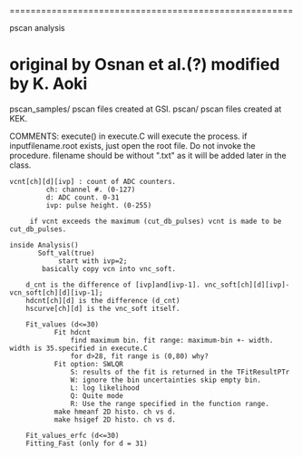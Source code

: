 ======================================================

pscan analysis

   original by Osnan et al.(?)
   modified by K. Aoki
======================================================
pscan_samples/
	pscan files created at GSI.
pscan/
	pscan files created at KEK.

COMMENTS:
	execute() in execute.C will execute the process.
	if inputfilename.root exists, just open the root file. Do not invoke the procedure.
	filename should be without ".txt" as it will be added later in the class.


	vcnt[ch][d][ivp] : count of ADC counters.
			 ch: channel #. (0-127)
			 d: ADC count. 0-31
			 ivp: pulse height. (0-255)
		 
		 if vcnt exceeds the maximum (cut_db_pulses) vcnt is made to be cut_db_pulses.
	
	inside Analysis()
	       Soft_val(true)
	       		start with ivp=2;
			basically copy vcn into vnc_soft.
	
		d_cnt is the difference of [ivp]and[ivp-1]. vnc_soft[ch][d][ivp]-vcn_soft[ch][d][ivp-1];
		hdcnt[ch][d] is the difference (d_cnt)
		hscurve[ch][d] is the vnc_soft itself.
		
		Fit_values (d<=30)
			   Fit hdcnt
			       find maximum bin. fit range: maximum-bin +- width. width is 35.specified in execute.C
			       for d>28, fit range is (0,80) why?
			   Fit option: SWLQR
			       S: results of the fit is returned in the TFitResultPTr
			       W: ignore the bin uncertainties skip empty bin.
			       L: log likelihood
			       Q: Quite mode
			       R: Use the range specified in the function range.
			   make hmeanf 2D histo. ch vs d.
			   make hsigef 2D histo. ch vs d.
			   
		Fit_values_erfc (d<=30)
		Fitting_Fast (only for d = 31)
		
		
		